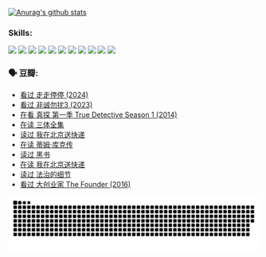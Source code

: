 
[![Anurag's github stats](https://github-readme-stats.vercel.app/api?username=w940853815)](https://github.com/anuraghazra/github-readme-stats)

### Skills:

<code><img height="32" src="https://cdn.jsdelivr.net/npm/simple-icons@v5/icons/python.svg"></code>
<code><img height="32" src="https://cdn.jsdelivr.net/npm/simple-icons@v5/icons/javascript.svg"></code>
<code><img height="32" src="https://cdn.jsdelivr.net/npm/simple-icons@v5/icons/django.svg"></code>
<code><img height="32" src="https://cdn.jsdelivr.net/npm/simple-icons@v5/icons/flask.svg"></code>
<code><img height="32" src="https://cdn.jsdelivr.net/npm/simple-icons@v5/icons/vuetify.svg"></code>
<code><img height="32" src="https://cdn.jsdelivr.net/npm/simple-icons@v5/icons/git.svg"></code>
<code><img height="32" src="https://cdn.jsdelivr.net/npm/simple-icons@v5/icons/docker.svg"></code>
<code><img height="32" src="https://cdn.jsdelivr.net/npm/simple-icons@v5/icons/postgresql.svg"></code>
<code><img height="32" src="https://cdn.jsdelivr.net/npm/simple-icons@v5/icons/elasticsearch.svg"></code>
<code><img height="32" src="https://cdn.jsdelivr.net/npm/simple-icons@v5/icons/macos.svg"></code>
<code><img height="32" src="https://cdn.jsdelivr.net/npm/simple-icons@v5/icons/linux.svg"></code>

### 🗣 豆瓣:

<!-- DOUBAN-ACTIVITIES:START -->
- [看过 走走停停‎ (2024)](https://www.douban.com/people/136069238/status/4684430230/?_i=24357772)
- [看过 非诚勿扰3‎ (2023)](https://www.douban.com/people/136069238/status/4676324100/?_i=24357772)
- [在看 真探 第一季 True Detective Season 1‎ (2014)](https://www.douban.com/people/136069238/status/4673382852/?_i=24357772)
- [在读 三体全集](https://www.douban.com/people/136069238/status/4672842521/?_i=24357772)
- [读过 我在北京送快递](https://www.douban.com/people/136069238/status/4672842036/?_i=24357772)
- [在读 蒂姆·库克传](https://www.douban.com/people/136069238/status/4663517053/?_i=24357772)
- [读过 黑书](https://www.douban.com/people/136069238/status/4663516022/?_i=24357772)
- [在读 我在北京送快递](https://www.douban.com/people/136069238/status/4658098365/?_i=24357772)
- [读过 法治的细节](https://www.douban.com/people/136069238/status/4657347558/?_i=24357772)
- [看过 大创业家 The Founder‎ (2016)](https://www.douban.com/people/136069238/status/4649667693/?_i=24357772)
<!-- DOUBAN-ACTIVITIES:END -->


![Snake animation](https://raw.githubusercontent.com/w940853815/w940853815/output/github-contribution-grid-snake.svg)

<!--
**w940853815/w940853815** is a ✨ _special_ ✨ repository because its `README.md` (this file) appears on your GitHub profile.

Here are some ideas to get you started:

- 🔭 I’m currently working on ...
- 🌱 I’m currently learning ...
- 👯 I’m looking to collaborate on ...
- 🤔 I’m looking for help with ...
- 💬 Ask me about ...
- 📫 How to reach me: ...
- 😄 Pronouns: ...
- ⚡ Fun fact: ...
-->
